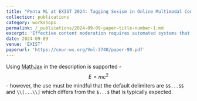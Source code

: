 ```yaml
---
title: "Penta ML at EXIST 2024: Tagging Sexism in Online Multimodal Content With Attention-enhanced Modal Context"
collection: publications
category: workshops
permalink: /_publications/2024-09-09-paper-title-number-1.md
excerpt: 'Effective content moderation requires automated systems that understand nuanced, multimodal, and multilingual online content. This study explores an attention-based approach to better balance textual and visual cues, improving performance in identifying sexism and other complex labels.'
date: 2024-09-09
venue: 'EXIST'
paperurl: 'https://ceur-ws.org/Vol-3740/paper-90.pdf'
---
```


Using [MathJax](https://www.mathjax.org/) in the description is supported - $$E=mc^2$$ - however, the use must be mindful that the default delimiters are `$$...$$` and `\\[...\\]` which differs from the `$...$` that is typically expected.
